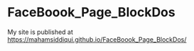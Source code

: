 # FaceBoook_Page_BlockDos
My site is published at https://mahamsiddiqui.github.io/FaceBoook_Page_BlockDos/
